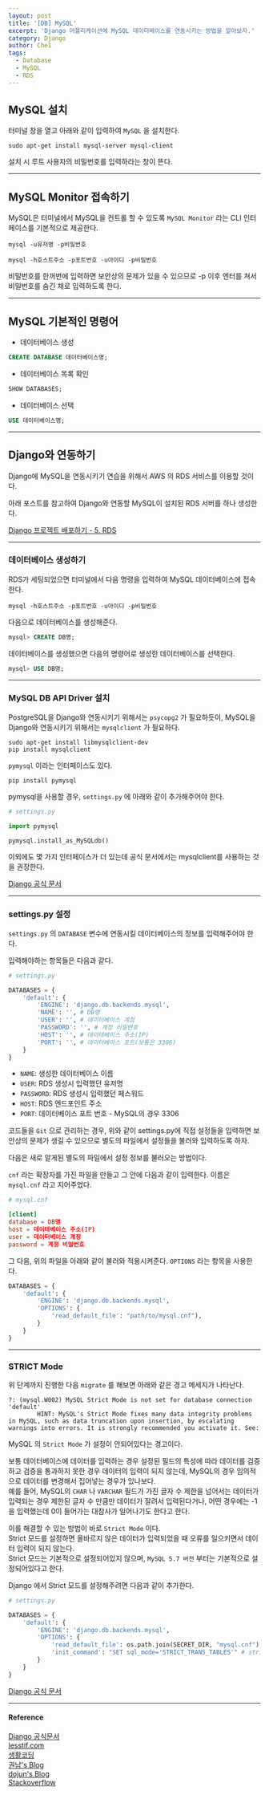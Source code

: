 ```yaml
---
layout: post
title: '[DB] MySQL'
excerpt: 'Django 어플리케이션에 MySQL 데이터베이스를 연동시키는 방법을 알아보자.'
category: Django
author: Che1
tags:
  - Database
  - MySQL
  - RDS
---
```


## MySQL 설치

터미널 창을 열고 아래와 같이 입력하여 `MySQL` 을 설치한다.

```
sudo apt-get install mysql-server mysql-client
```

설치 시 루트 사용자의 비밀번호를 입력하라는 창이 뜬다.

- - -

## MySQL Monitor 접속하기

MySQL은 터미널에서 MySQL을 컨트롤 할 수 있도록 `MySQL Monitor` 라는 CLI 인터페이스를 기본적으로 제공한다.  

```
mysql -u유저명 -p비밀번호
```
```
mysql -h호스트주소 -p포트번호 -u아이디 -p비밀번호
```
비밀번호를 한꺼번에 입력하면 보안상의 문제가 있을 수 있으므로 -p 이후 엔터를 쳐서 비밀번호를 숨긴 채로 입력하도록 한다.

- - -

## MySQL 기본적인 명령어

- 데이터베이스 생성
```sql
CREATE DATABASE 데이터베이스명;
```

- 데이터베이스 목록 확인
```sql
SHOW DATABASES;
```

- 데이터베이스 선택
```sql
USE 데이터베이스명;
```

- - -

## Django와 연동하기

Django에 MySQL을 연동시키기 연습을 위해서 AWS 의 RDS 서비스를 이용할 것이다.  

아래 포스트를 참고하여 Django와 연동할 MySQL이 설치된 RDS 서버를 하나 생성한다.  

[Django 프로젝트 배포하기 - 5. RDS](/django-deploy-5-rds/)

- - -

### 데이터베이스 생성하기

RDS가 세팅되었으면 터미널에서 다음 명령을 입력하여 MySQL 데이터베이스에 접속한다.

```
mysql -h호스트주소 -p포트번호 -u아이디 -p비밀번호
```

다음으로 데이터베이스를 생성해준다.  

```sql
mysql> CREATE DB명;
```

데이터베이스를 생성했으면 다음의 명령어로 생성한 데이터베이스를 선택한다.  

```sql
mysql> USE DB명;
```

- - -

### MySQL DB API Driver 설치

PostgreSQL을 Django와 연동시키기 위해서는 `psycopg2` 가 필요하듯이, MySQL을 Django와 연동시키기 위해서는 `mysqlclient` 가 필요하다.

```
sudo apt-get install libmysqlclient-dev
pip install mysqlclient
```

`pymysql` 이라는 인터페이스도 있다.  

```
pip install pymysql
```

pymysql을 사용할 경우, `settings.py` 에 아래와 같이 추가해주어야 한다.

```py
# settings.py

import pymysql

pymysql.install_as_MySQLdb()
```

이외에도 몇 가지 인터페이스가 더 있는데 공식 문서에서는 mysqlclient를 사용하는 것을 권장한다.

[Django 공식 문서](https://docs.djangoproject.com/en/2.0/ref/databases/#mysql-db-api-drivers)

- - -

### settings.py 설정

`settings.py` 의 `DATABASE` 변수에 연동시킬 데이터베이스의 정보를 입력해주어야 한다.  

입력해야하는 항목들은 다음과 같다.  

```py
# settings.py

DATABASES = {
    'default': {
        'ENGINE': 'django.db.backends.mysql',
        'NAME': '', # DB명
        'USER': '', # 데이터베이스 계정
        'PASSWORD': '', # 계정 비밀번호
        'HOST': '', # 데이테베이스 주소(IP)
        'PORT': '', # 데이터베이스 포트(보통은 3306)
    }
}
```

- `NAME`: 생성한 데이터베이스 이름  
- `USER`: RDS 생성시 입력했던 유저명  
- `PASSWORD`: RDS 생성시 입력했던 페스워드  
- `HOST`: RDS 엔드포인트 주소  
- `PORT`: 데이터베이스 포트 번호 - MySQL의 경우 3306  

코드들을 `Git` 으로 관리하는 경우, 위와 같이 settings.py에 직접 설정들을 입력하면 보안상의 문제가 생길 수 있으므로 별도의 파일에서 설정들을 불러와 입력하도록 하자.  

다음은 새로 알게된 별도의 파일에서 설정 정보를 불러오는 방법이다.  

`cnf` 라는 확장자를 가진 파일을 만들고 그 안에 다음과 같이 입력한다. 이름은 `mysql.cnf` 라고 지어주었다.  

```conf
# mysql.cnf

[client]
database = DB명
host = 데이테베이스 주소(IP)
user = 데이터베이스 계정
password = 계정 비밀번호
```

그 다음, 위의 파일을 아래와 같이 불러와 적용시켜준다. `OPTIONS` 라는 항목을 사용한다.  

```py
DATABASES = {
    'default': {
        'ENGINE': 'django.db.backends.mysql',
        'OPTIONS': {
            'read_default_file': "path/to/mysql.cnf"),
        }
    }
}
```

- - -


### STRICT Mode

위 단계까지 진행한 다음 `migrate` 를 해보면 아래와 같은 경고 메세지가 나타난다.  

```
?: (mysql.W002) MySQL Strict Mode is not set for database connection 'default'
        HINT: MySQL's Strict Mode fixes many data integrity problems in MySQL, such as data truncation upon insertion, by escalating warnings into errors. It is strongly recommended you activate it. See: 
```

MySQL 의 `Strict Mode` 가 설정이 안되어있다는 경고이다.  

보통 데이터베이스에 데이터를 입력하는 경우 설정된 필드의 특성에 따라 데이터를 검증하고 검증을 통과하지 못한 경우 데이터의 입력이 되지 않는데, MySQL의 경우 임의적으로 데이터를 변경해서 집어넣는 경우가 있나보다.  
예를 들어, MySQL의 `CHAR` 나 `VARCHAR` 필드가 가진 글자 수 제한을 넘어서는 데이터가 입력되는 경우 제한된 글자 수 만큼만 데이터가 잘려서 입력된다거나, 어떤 경우에는 -1 을 입력했는데 0이 들어가는 대참사가 일어나기도 한다고 한다.  

이를 해결할 수 있는 방법이 바로 `Strict Mode` 이다.  
Strict 모드를 설정하면 올바르지 않은 데이터가 입력되었을 때 오류를 일으키면서 데이터 입력이 되지 않는다.  
Strict 모드는 기본적으로 설정되어있지 않으며, `MySQL 5.7 버전` 부터는 기본적으로 설정되어있다고 한다.  

Django 에서 Strict 모드를 설정해주려면 다음과 같이 추가한다.  

```py
# settings.py

DATABASES = {
    'default': {
        'ENGINE': 'django.db.backends.mysql',
        'OPTIONS': {
            'read_default_file': os.path.join(SECRET_DIR, "mysql.cnf"),
            'init_command': "SET sql_mode='STRICT_TRANS_TABLES'" # strict mode 설정 추가
        }
    }
}
```

[Django 공식 문서](https://docs.djangoproject.com/en/2.0/ref/databases/#mysql-sql-mode)


- - -

#### Reference

[Django 공식문서](https://docs.djangoproject.com/en/2.0/ref/databases/#mysql-notes)  
[lesstif.com](https://www.lesstif.com/pages/viewpage.action?pageId=24445406)  
[생활코딩](https://opentutorials.org/course/195/1399)  
[권남's Blog](http://kwonnam.pe.kr/wiki/database/mysql/basic)  
[dojun's Blog](https://dojunblog.wordpress.com/2017/02/20/django%EC%97%90%EC%84%9C-pymysql%EC%9D%84-%EC%9D%B4%EC%9A%A9%ED%95%B4-mysql-%EC%97%B0%EB%8F%99%ED%95%98%EA%B8%B0/)  
[Stackoverflow](https://stackoverflow.com/questions/19189813/setting-django-up-to-use-mysql)  
